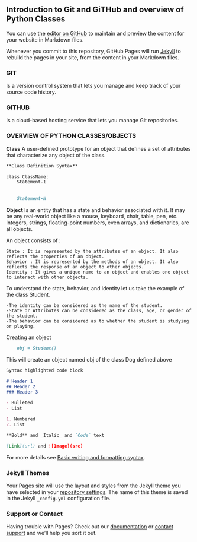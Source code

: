 ## Introduction to Git and GiTHub and overview of Python Classes

You can use the [editor on GitHub](https://github.com/tombrown3/mentee_task/edit/main/README.md) to maintain and preview the content for your website in Markdown files.

Whenever you commit to this repository, GitHub Pages will run [Jekyll](https://jekyllrb.com/) to rebuild the pages in your site, from the content in your Markdown files.

### GIT
Is a version control system that lets you manage and keep track of your source code history.

### GITHUB
Is a cloud-based hosting service that lets you manage Git repositories.

### OVERVIEW OF PYTHON CLASSES/OBJECTS
**Class**  A user-defined prototype for an object that defines a set of attributes that characterize any object of the class.
```markdown
**Class Definition Syntax**

class ClassName:
    Statement-1
    
    
    Statement-N
```

**Object** Is an entity that has a state and behavior associated with it. It may be any real-world object like a mouse, keyboard, chair, table, pen, etc. Integers, strings, floating-point numbers, even arrays, and dictionaries, are all objects.

An object consists of :

    State : It is represented by the attributes of an object. It also reflects the properties of an object.
    Behavior : It is represented by the methods of an object. It also reflects the response of an object to other objects.
    Identity : It gives a unique name to an object and enables one object to interact with other objects.
    
    
To understand the state, behavior, and identity let us take the example of the class Student. 

    -The identity can be considered as the name of the student.
    -State or Attributes can be considered as the class, age, or gender of the student.
    -The behavior can be considered as to whether the student is studying or playing.    
    
   Creating an object
   ```markdown
       obj = Student()
   ```
   
   This will create an object named obj of the class Dog defined above


```markdown
Syntax highlighted code block

# Header 1
## Header 2
### Header 3

- Bulleted
- List

1. Numbered
2. List

**Bold** and _Italic_ and `Code` text

[Link](url) and ![Image](src)
```

For more details see [Basic writing and formatting syntax](https://docs.github.com/en/github/writing-on-github/getting-started-with-writing-and-formatting-on-github/basic-writing-and-formatting-syntax).

### Jekyll Themes

Your Pages site will use the layout and styles from the Jekyll theme you have selected in your [repository settings](https://github.com/tombrown3/mentee_task/settings/pages). The name of this theme is saved in the Jekyll `_config.yml` configuration file.

### Support or Contact

Having trouble with Pages? Check out our [documentation](https://docs.github.com/categories/github-pages-basics/) or [contact support](https://support.github.com/contact) and we’ll help you sort it out.
